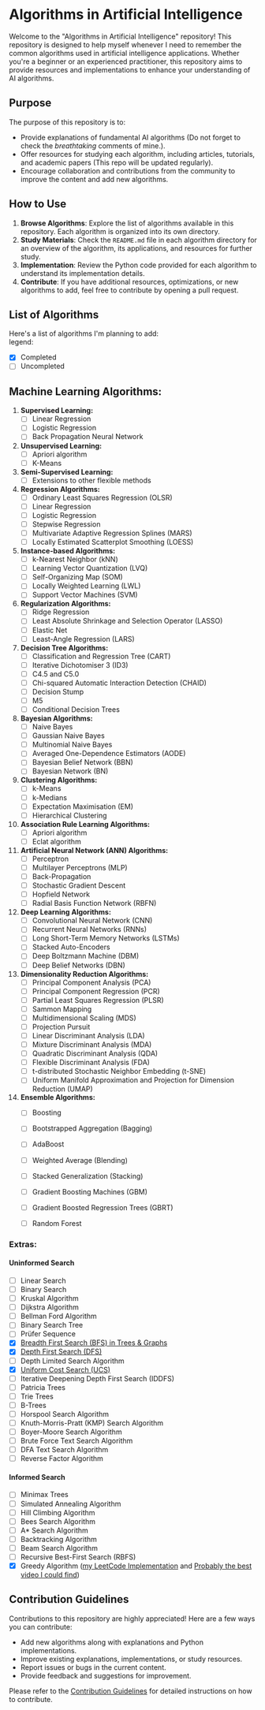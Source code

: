 # Algorithms in Artificial Intelligence

Welcome to the "Algorithms in Artificial Intelligence" repository! This repository is designed to help myself whenever I need to remember the common algorithms used in artificial intelligence applications. 
Whether you're a beginner or an experienced practitioner, this repository aims to provide resources and implementations to enhance your understanding of AI algorithms.

## Purpose

The purpose of this repository is to:

- Provide explanations of fundamental AI algorithms (Do not forget to check the _breathtaking_ comments of mine.).
- Offer resources for studying each algorithm, including articles, tutorials, and academic papers (This repo will be updated regularly).
- Encourage collaboration and contributions from the community to improve the content and add new algorithms.

## How to Use

1. **Browse Algorithms**: Explore the list of algorithms available in this repository. Each algorithm is organized into its own directory.
2. **Study Materials**: Check the `README.md` file in each algorithm directory for an overview of the algorithm, its applications, and resources for further study.
3. **Implementation**: Review the Python code provided for each algorithm to understand its implementation details.
4. **Contribute**: If you have additional resources, optimizations, or new algorithms to add, feel free to contribute by opening a pull request.

## List of Algorithms

Here's a list of algorithms I'm planning to add: </br>
legend: 
- [x] Completed
- [ ] Uncompleted

## Machine Learning Algorithms:

1. **Supervised Learning:**
   - [ ] Linear Regression
   - [ ] Logistic Regression
   - [ ] Back Propagation Neural Network

2. **Unsupervised Learning:**
   - [ ] Apriori algorithm
   - [ ] K-Means

3. **Semi-Supervised Learning:**
   - [ ] Extensions to other flexible methods

4. **Regression Algorithms:**
   - [ ] Ordinary Least Squares Regression (OLSR)
   - [ ] Linear Regression
   - [ ] Logistic Regression
   - [ ] Stepwise Regression
   - [ ] Multivariate Adaptive Regression Splines (MARS)
   - [ ] Locally Estimated Scatterplot Smoothing (LOESS)

5. **Instance-based Algorithms:**
   - [ ] k-Nearest Neighbor (kNN)
   - [ ] Learning Vector Quantization (LVQ)
   - [ ] Self-Organizing Map (SOM)
   - [ ] Locally Weighted Learning (LWL)
   - [ ] Support Vector Machines (SVM)

6. **Regularization Algorithms:**
   - [ ] Ridge Regression
   - [ ] Least Absolute Shrinkage and Selection Operator (LASSO)
   - [ ] Elastic Net
   - [ ] Least-Angle Regression (LARS)

7. **Decision Tree Algorithms:**
   - [ ] Classification and Regression Tree (CART)
   - [ ] Iterative Dichotomiser 3 (ID3)
   - [ ] C4.5 and C5.0
   - [ ] Chi-squared Automatic Interaction Detection (CHAID)
   - [ ] Decision Stump
   - [ ] M5
   - [ ] Conditional Decision Trees

8. **Bayesian Algorithms:**
   - [ ] Naive Bayes
   - [ ] Gaussian Naive Bayes
   - [ ] Multinomial Naive Bayes
   - [ ] Averaged One-Dependence Estimators (AODE)
   - [ ] Bayesian Belief Network (BBN)
   - [ ] Bayesian Network (BN)

9. **Clustering Algorithms:**
   - [ ] k-Means
   - [ ] k-Medians
   - [ ] Expectation Maximisation (EM)
   - [ ] Hierarchical Clustering

10. **Association Rule Learning Algorithms:**
    - [ ] Apriori algorithm
    - [ ] Eclat algorithm

11. **Artificial Neural Network (ANN) Algorithms:**
    - [ ] Perceptron
    - [ ] Multilayer Perceptrons (MLP)
    - [ ] Back-Propagation
    - [ ] Stochastic Gradient Descent
    - [ ] Hopfield Network
    - [ ] Radial Basis Function Network (RBFN)

12. **Deep Learning Algorithms:**
    - [ ] Convolutional Neural Network (CNN)
    - [ ] Recurrent Neural Networks (RNNs)
    - [ ] Long Short-Term Memory Networks (LSTMs)
    - [ ] Stacked Auto-Encoders
    - [ ] Deep Boltzmann Machine (DBM)
    - [ ] Deep Belief Networks (DBN)

13. **Dimensionality Reduction Algorithms:**
    - [ ] Principal Component Analysis (PCA)
    - [ ] Principal Component Regression (PCR)
    - [ ] Partial Least Squares Regression (PLSR)
    - [ ] Sammon Mapping
    - [ ] Multidimensional Scaling (MDS)
    - [ ] Projection Pursuit
    - [ ] Linear Discriminant Analysis (LDA)
    - [ ] Mixture Discriminant Analysis (MDA)
    - [ ] Quadratic Discriminant Analysis (QDA)
    - [ ] Flexible Discriminant Analysis (FDA)
    - [ ] t-distributed Stochastic Neighbor Embedding (t-SNE)
    - [ ] Uniform Manifold Approximation and Projection for Dimension Reduction (UMAP)

14. **Ensemble Algorithms:**
    - [ ] Boosting
    - [ ] Bootstrapped Aggregation (Bagging)
    - [ ] AdaBoost
    - [ ] Weighted Average (Blending)
    - [ ] Stacked Generalization (Stacking)
    - [ ] Gradient Boosting Machines (GBM)
    - [ ] Gradient Boosted Regression Trees (GBRT)
    - [ ] Random Forest
   

### Extras:

#### Uninformed Search

- [ ] Linear Search
- [ ] Binary Search
- [ ] Kruskal Algorithm
- [ ] Dijkstra Algorithm
- [ ] Bellman Ford Algorithm
- [ ] Binary Search Tree
- [ ] Prüfer Sequence
- [x] [Breadth First Search (BFS) in Trees & Graphs](https://github.com/EzgiTastan/AlgorithmsInArtificialIntelligence/blob/main/Search_Algorithms/BFS-breadth-first-search.py)
- [x] [Depth First Search (DFS)](https://github.com/EzgiTastan/AlgorithmsInArtificialIntelligence/blob/main/Search_Algorithms/DFS-depth-first-search.py)
- [ ] Depth Limited Search Algorithm
- [x] [Uniform Cost Search (UCS)](https://github.com/EzgiTastan/AlgorithmsInArtificialIntelligence/blob/main/Search_Algorithms/UCS-uniform-cost-search.py)
- [ ] Iterative Deepening Depth First Search (IDDFS)
- [ ] Patricia Trees
- [ ] Trie Trees
- [ ] B-Trees
- [ ] Horspool Search Algorithm
- [ ] Knuth-Morris-Pratt (KMP) Search Algorithm
- [ ] Boyer-Moore Search Algorithm
- [ ] Brute Force Text Search Algorithm
- [ ] DFA Text Search Algorithm
- [ ] Reverse Factor Algorithm

#### Informed Search

- [ ] Minimax Trees
- [ ] Simulated Annealing Algorithm
- [ ] Hill Climbing Algorithm
- [ ] Bees Search Algorithm
- [ ] A* Search Algorithm
- [ ] Backtracking Algorithm
- [ ] Beam Search Algorithm
- [ ] Recursive Best-First Search (RBFS)
- [x] Greedy Algorithm ([my LeetCode Implementation](https://github.com/EzgiTastan/AlgorithmsInArtificialIntelligence/blob/main/Search_Algorithms/Greedy-Leetcode55.py) and [Probably the best video I could find](https://www.youtube.com/watch?v=71CEj4gKDnE))

## Contribution Guidelines

Contributions to this repository are highly appreciated! Here are a few ways you can contribute:

- Add new algorithms along with explanations and Python implementations.
- Improve existing explanations, implementations, or study resources.
- Report issues or bugs in the current content.
- Provide feedback and suggestions for improvement.

Please refer to the [Contribution Guidelines](CONTRIBUTING.md) for detailed instructions on how to contribute.
